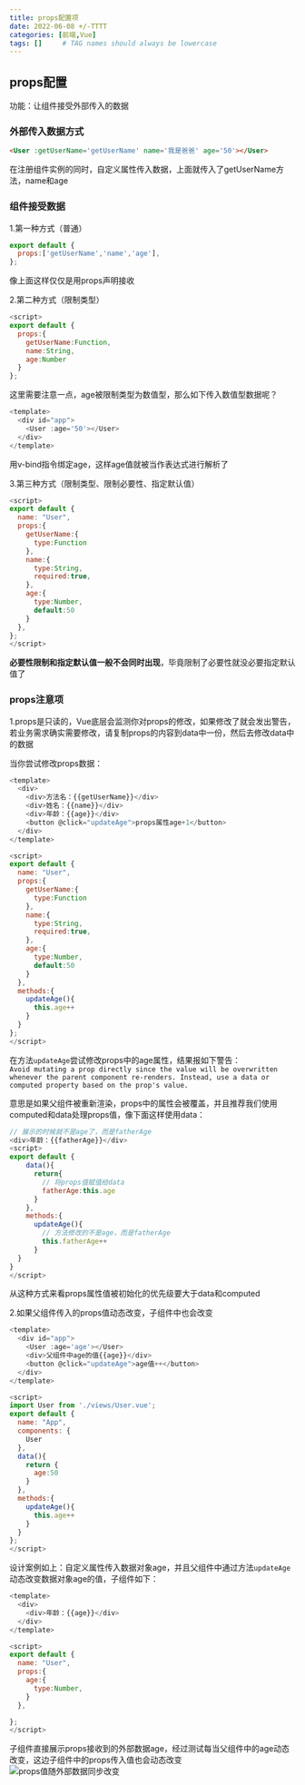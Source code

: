 ```yaml
---
title: props配置项
date: 2022-06-08 +/-TTTT
categories: [前端,Vue]
tags: []     # TAG names should always be lowercase
---
```


## props配置
功能：让组件接受外部传入的数据

### 外部传入数据方式
```html
<User :getUserName='getUserName' name='我是爸爸' age='50'></User>
```

在注册组件实例的同时，自定义属性传入数据，上面就传入了getUserName方法，name和age

### 组件接受数据
1.第一种方式（普通）<br>
```js
export default {
  props:['getUserName','name','age'],
};
```

像上面这样仅仅是用props声明接收

2.第二种方式（限制类型）
```js
<script>
export default {
  props:{
    getUserName:Function,
    name:String,
    age:Number
  }
};
```

这里需要注意一点，age被限制类型为数值型，那么如下传入数值型数据呢？<br>
```js
<template>
  <div id="app">
    <User :age='50'></User>
  </div>
</template>
```

用v-bind指令绑定age，这样age值就被当作表达式进行解析了

3.第三种方式（限制类型、限制必要性、指定默认值）<br>
```js
<script>
export default {
  name: "User",
  props:{
    getUserName:{
      type:Function
    },
    name:{
      type:String,
      required:true,
    },
    age:{
      type:Number,
      default:50
    }
  },
};
</script>
```

**必要性限制和指定默认值一般不会同时出现**，毕竟限制了必要性就没必要指定默认值了

### props注意项
1.props是只读的，Vue底层会监测你对props的修改，如果修改了就会发出警告，若业务需求确实需要修改，请复制props的内容到data中一份，然后去修改data中的数据

当你尝试修改props数据：<br>
```js
<template>
  <div>
    <div>方法名：{{getUserName}}</div>
    <div>姓名：{{name}}</div>
    <div>年龄：{{age}}</div>
    <button @click="updateAge">props属性age+1</button>
  </div>
</template>

<script>
export default {
  name: "User",
  props:{
    getUserName:{
      type:Function
    },
    name:{
      type:String,
      required:true,
    },
    age:{
      type:Number,
      default:50
    }
  },
  methods:{
    updateAge(){
      this.age++
    }
  }
};
</script>
```

在方法`updateAge`尝试修改props中的age属性，结果报如下警告：<br>
`Avoid mutating a prop directly since the value will be overwritten whenever the parent component re-renders. Instead, use a data or computed property based on the prop's value.`

意思是如果父组件被重新渲染，props中的属性会被覆盖，并且推荐我们使用computed和data处理props值，像下面这样使用data：<br>
```js
// 展示的时候就不是age了，而是fatherAge
<div>年龄：{{fatherAge}}</div>
<script>
export default {
    data(){
      return{
        // 将props值赋值给data
        fatherAge:this.age
      }
    },
    methods:{
      updateAge(){
        // 方法修改的不是age，而是fatherAge
        this.fatherAge++
      }
  }
}
</script>
```

从这种方式来看props属性值被初始化的优先级要大于data和computed

2.如果父组件传入的props值动态改变，子组件中也会改变
```js
<template>
  <div id="app">
    <User :age='age'></User>
    <div>父组件中age的值{{age}}</div>
    <button @click="updateAge">age值++</button>
  </div>
</template>

<script>
import User from './views/User.vue';
export default {
  name: "App",
  components: {
    User
  },
  data(){
    return {
      age:50
    }
  },
  methods:{
    updateAge(){
      this.age++
    }
  }
};
</script>
```

设计案例如上：自定义属性传入数据对象age，并且父组件中通过方法`updateAge`动态改变数据对象age的值，子组件如下：<br>
```js
<template>
  <div>
    <div>年龄：{{age}}</div>
  </div>
</template>

<script>
export default {
  name: "User",
  props:{
    age:{
      type:Number,
    }
  },

};
</script>
```

子组件直接展示props接收到的外部数据age，经过测试每当父组件中的age动态改变，这边子组件中的props传入值也会动态改变<br>
![props值随外部数据同步改变](/blog/202206081545773.png "props值随外部数据同步改变")
